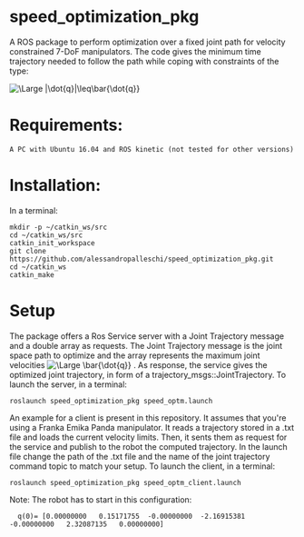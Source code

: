 # speed_optimization_pkg
A ROS package to perform optimization over a fixed joint path for velocity constrained 7-DoF manipulators.
The code gives the minimum time trajectory needed to follow the path while coping with constraints of the type:

  <img src="https://latex.codecogs.com/svg.latex?\Large&space;|\dot{q}|\leq\bar{\dot{q}}" title="\Large |\dot{q}|\leq\bar{\dot{q}}" />  
  
# Requirements:

    A PC with Ubuntu 16.04 and ROS kinetic (not tested for other versions)

# Installation:

In a terminal:

    mkdir -p ~/catkin_ws/src
    cd ~/catkin_ws/src
    catkin_init_workspace
    git clone https://github.com/alessandropalleschi/speed_optimization_pkg.git
    cd ~/catkin_ws
    catkin_make
# Setup

The package offers a Ros Service server with a Joint Trajectory message and a double array as requests.
The Joint Trajectory message is the joint space path to optimize and the array represents the maximum joint velocities <img src="https://latex.codecogs.com/svg.latex?\Large&space;\bar{\dot{q}}" title="\Large \bar{\dot{q}}" /> .
As response, the service gives the optimized joint trajectory, in form of a trajectory_msgs::JointTrajectory.
To launch the server, in a terminal:
    
    roslaunch speed_optimization_pkg speed_optm.launch
    
    
An example for a client is present in this repository. It assumes that you're using a Franka Emika Panda manipulator. 
It reads a trajectory stored in a .txt file and loads the current velocity limits. Then, it sents them as request for the service and publish to the robot the computed trajectory.
In the launch file change the path of the .txt file and the name of the joint trajectory command topic to match your setup.
To launch the client, in a terminal:

    roslaunch speed_optimization_pkg speed_optm_client.launch

Note: The robot has to start in this configuration:

      q(0)= [0.00000000   0.15171755  -0.00000000  -2.16915381  -0.00000000   2.32087135   0.00000000]
